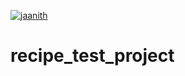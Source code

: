[![jaanith](https://circleci.com/gh/jaanith/recipe_test_project.svg?style=svg)](https://circleci.com/gh/jaanith/recipe_test_project)


# recipe_test_project